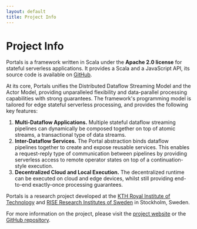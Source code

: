 ```yaml
---
layout: default
title: Project Info
---
```


# Project Info

Portals is a framework written in Scala under the **Apache 2.0 license** for stateful serverless applications. It provides a Scala and a JavaScript API, its source code is available on [GitHub](https://github.com/portals-project/portals). 

At its core, Portals unifies the Distributed Dataflow Streaming Model and the Actor Model, providing unparalleled flexibility and data-parallel processing capabilities with strong guarantees. The framework's programming model is tailored for edge stateful serverless processing, and provides the following key features:

1. **Multi-Dataflow Applications.** Multiple stateful dataflow streaming pipelines can dynamically be composed together on top of atomic streams, a transactional type of data streams.
2. **Inter-Dataflow Services.** The Portal abstraction binds dataflow pipelines together to create and expose reusable services. This enables a request-reply type of communication between pipelines by providing serverless access to remote operator states on top of a continuation-style execution.
3. **Decentralized Cloud and Local Execution.** The decentralized runtime can be executed on cloud and edge devices, whilst still providing end-to-end exactly-once processing guarantees.

Portals is a research project developed at the [KTH Royal Institute of Technology](https://www.kth.se/en) and [RISE Research Institutes of Sweden](https://www.ri.se/en) in Stockholm, Sweden.

For more information on the project, please visit the [project website](https://portals-project.org/) or the [GitHub repository](https://github.com/portals-project/portals).